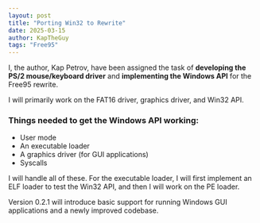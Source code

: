 ```yaml
---
layout: post
title: "Porting Win32 to Rewrite"
date: 2025-03-15
author: KapTheGuy
tags: "Free95"
---
```


I, the author, Kap Petrov, have been assigned the task of **developing the PS/2 mouse/keyboard driver** and **implementing the Windows API** for the Free95 rewrite.  

I will primarily work on the FAT16 driver, graphics driver, and Win32 API.  

### Things needed to get the Windows API working:  
- User mode  
- An executable loader  
- A graphics driver (for GUI applications)  
- Syscalls  

I will handle all of these. For the executable loader, I will first implement an ELF loader to test the Win32 API, and then I will work on the PE loader.  

Version 0.2.1 will introduce basic support for running Windows GUI applications and a newly improved codebase.  
